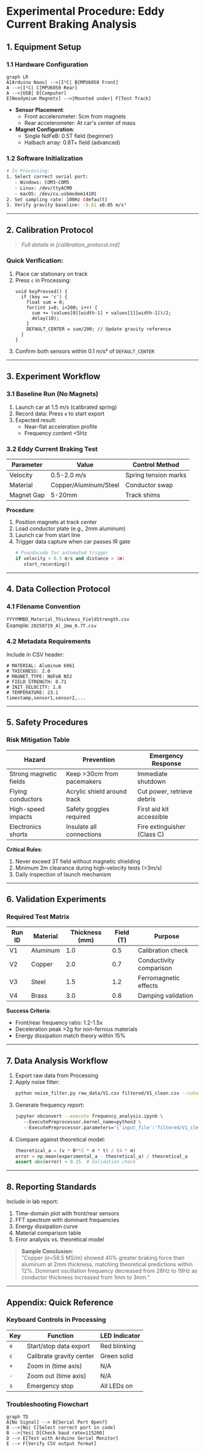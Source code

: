 # Experimental Procedure: Eddy Current Braking Analysis  

## 1. Equipment Setup  
### 1.1 Hardware Configuration  
```mermaid  
graph LR  
A[Arduino Nano] -->|I²C| B[MPU6050 Front]  
A -->|I²C| C[MPU6050 Rear]  
A -->|USB| D[Computer]  
E[Neodymium Magnets] -->|Mounted under| F[Test Track]  
```  
- **Sensor Placement**:  
  - Front accelerometer: 5cm from magnets  
  - Rear accelerometer: At car's center of mass  
- **Magnet Configuration**:  
  - Single NdFeB: 0.5T field (beginner)  
  - Halbach array: 0.8T+ field (advanced)  

### 1.2 Software Initialization  
```bash  
# In Processing:  
1. Select correct serial port:  
   - Windows: COM3-COM5  
   - Linux: /dev/ttyACM0  
   - macOS: /dev/cu.usbmodem14101  
2. Set sampling rate: 100Hz (default)  
3. Verify gravity baseline: -9.81 ±0.05 m/s²  
```

---

## 2. Calibration Protocol  
> *Full details in [calibration_protocol.md]*  

### Quick Verification:  
1. Place car stationary on track  
2. Press `c` in Processing:  
   ```processing  
   void keyPressed() {  
     if (key == 'c') {  
       float sum = 0;  
       for(int i=0; i<200; i++) {  
         sum += (values[0][width-1] + values[1][width-1])/2;  
         delay(10);  
       }  
       DEFAULT_CENTER = sum/200; // Update gravity reference  
     }  
   }  
   ```  
3. Confirm both sensors within 0.1 m/s² of `DEFAULT_CENTER`  

---

## 3. Experiment Workflow  
### 3.1 Baseline Run (No Magnets)  
1. Launch car at 1.5 m/s (calibrated spring)  
2. Record data: Press `e` to start export  
3. Expected result:  
   - Near-flat acceleration profile  
   - Frequency content <5Hz  

### 3.2 Eddy Current Braking Test  
| Parameter | Value | Control Method |  
|-----------|-------|---------------|  
| Velocity | 0.5-2.0 m/s | Spring tension marks |  
| Material | Copper/Aluminum/Steel | Conductor swap |  
| Magnet Gap | 5-20mm | Track shims |  

**Procedure**:  
1. Position magnets at track center  
2. Load conductor plate (e.g., 2mm aluminum)  
3. Launch car from start line  
4. Trigger data capture when car passes IR gate  
   ```python  
   # Pseudocode for automated trigger  
   if velocity > 0.5 m/s and distance > 1m:  
      start_recording()  
   ```  

---

## 4. Data Collection Protocol  
### 4.1 Filename Convention  
`YYYYMMDD_Material_Thickness_FieldStrength.csv`  
Example: `20250719_Al_2mm_0.7T.csv`  

### 4.2 Metadata Requirements  
Include in CSV header:  
```csv  
# MATERIAL: Aluminum 6061  
# THICKNESS: 2.0  
# MAGNET_TYPE: NdFeB N52  
# FIELD_STRENGTH: 0.71  
# INIT_VELOCITY: 1.8  
# TEMPERATURE: 23.1  
timestamp,sensor1,sensor2,...  
```  

---

## 5. Safety Procedures  
### Risk Mitigation Table  
| Hazard | Prevention | Emergency Response |  
|--------|------------|---------------------|  
| Strong magnetic fields | Keep >30cm from pacemakers | Immediate shutdown |  
| Flying conductors | Acrylic shield around track | Cut power, retrieve debris |  
| High-speed impacts | Safety goggles required | First aid kit accessible |  
| Electronics shorts | Insulate all connections | Fire extinguisher (Class C) |  

**Critical Rules**:  
1. Never exceed 3T field without magnetic shielding  
2. Minimum 2m clearance during high-velocity tests (>3m/s)  
3. Daily inspection of launch mechanism  

---

## 6. Validation Experiments  
### Required Test Matrix  
| Run ID | Material | Thickness (mm) | Field (T) | Purpose |  
|--------|----------|----------------|-----------|---------|  
| V1 | Aluminum | 1.0 | 0.5 | Calibration check |  
| V2 | Copper | 2.0 | 0.7 | Conductivity comparison |  
| V3 | Steel | 1.5 | 1.2 | Ferromagnetic effects |  
| V4 | Brass | 3.0 | 0.8 | Damping validation |  

**Success Criteria**:  
- Front/rear frequency ratio: 1.2-1.5x  
- Deceleration peak >2g for non-ferrous materials  
- Energy dissipation match theory within 15%  

---

## 7. Data Analysis Workflow  
1. Export raw data from Processing  
2. Apply noise filter:  
   ```bash  
   python noise_filter.py raw_data/V1.csv filtered/V1_clean.csv --cutoff 40  
   ```  
3. Generate frequency report:  
   ```bash  
   jupyter nbconvert --execute frequency_analysis.ipynb \  
      --ExecutePreprocessor.kernel_name=python3 \  
      --ExecutePreprocessor.parameters="{'input_file':'filtered/V1_clean.csv'}"  
   ```  
4. Compare against theoretical model:  
   ```python  
   theoretical_a = (v * B**2 * σ * t) / (4 * m)  
   error = np.mean(experimental_a - theoretical_a) / theoretical_a  
   assert abs(error) < 0.15  # Validation check  
   ```  

---

## 8. Reporting Standards  
Include in lab report:  
1. Time-domain plot with front/rear sensors  
2. FFT spectrum with dominant frequencies  
3. Energy dissipation curve  
4. Material comparison table  
5. Error analysis vs. theoretical model  

> **Sample Conclusion**:  
> "Copper (σ=58.5 MS/m) showed 40% greater braking force than aluminum at 2mm thickness, matching theoretical predictions within 12%. Dominant oscillation frequency decreased from 28Hz to 19Hz as conductor thickness increased from 1mm to 3mm."  

---

## Appendix: Quick Reference  
### Keyboard Controls in Processing  
| Key | Function | LED Indicator |  
|-----|----------|---------------|  
| `e` | Start/stop data export | Red blinking |  
| `c` | Calibrate gravity center | Green solid |  
| `+` | Zoom in (time axis) | N/A |  
| `-` | Zoom out (time axis) | N/A |  
| `s` | Emergency stop | All LEDs on |  

### Troubleshooting Flowchart  
```mermaid  
graph TD  
A[No Signal] --> B{Serial Port Open?}  
B -->|No| C[Select correct port in code]  
B -->|Yes| D[Check baud rate=115200]  
D --> E[Test with Arduino Serial Monitor]  
E --> F[Verify CSV output format]  
```  
